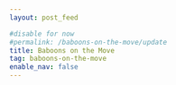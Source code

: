 ```yaml
---
layout: post_feed

#disable for now
#permalink: /baboons-on-the-move/update
title: Baboons on the Move
tag: baboons-on-the-move
enable_nav: false
---
```


